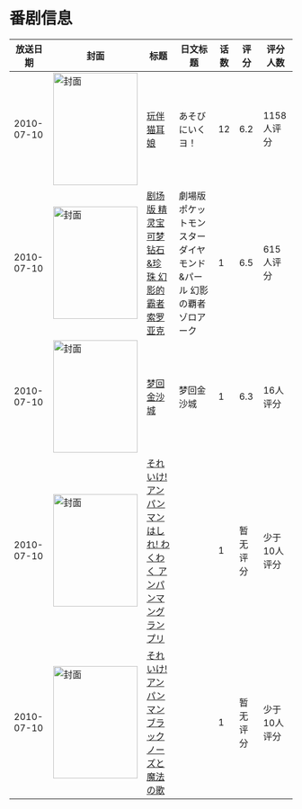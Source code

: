 # 番剧信息

|放送日期|封面|标题|日文标题|话数|评分|评分人数|
|---|---|---|---|---|---|---|
|2010-07-10|<img src="https://lain.bgm.tv/pic/cover/c/84/f2/5648_5Y5M5.jpg" alt="封面" style="width:150px;height:200px;object-fit:cover;">|[玩伴猫耳娘](https://bangumi.tv/subject/5648)|あそびにいくヨ！|12|6.2|1158人评分|
|2010-07-10|<img src="https://lain.bgm.tv/pic/cover/c/44/e2/10542_Y4yyJ.jpg" alt="封面" style="width:150px;height:200px;object-fit:cover;">|[剧场版 精灵宝可梦 钻石&珍珠 幻影的霸者 索罗亚克](https://bangumi.tv/subject/10542)|劇場版ポケットモンスター ダイヤモンド&パール 幻影の覇者 ゾロアーク|1|6.5|615人评分|
|2010-07-10|<img src="https://lain.bgm.tv/pic/cover/c/36/08/34004_WW9dL.jpg" alt="封面" style="width:150px;height:200px;object-fit:cover;">|[梦回金沙城](https://bangumi.tv/subject/34004)|梦回金沙城|1|6.3|16人评分|
|2010-07-10|<img src="https://lain.bgm.tv/pic/cover/c/bc/e7/334126_gckxA.jpg" alt="封面" style="width:150px;height:200px;object-fit:cover;">|[それいけ! アンパンマン はしれ! わくわく アンパンマングランプリ](https://bangumi.tv/subject/334126)||1|暂无评分|少于10人评分|
|2010-07-10|<img src="https://lain.bgm.tv/pic/cover/c/40/c5/426550_oPmxp.jpg" alt="封面" style="width:150px;height:200px;object-fit:cover;">|[それいけ!アンパンマン ブラックノーズと魔法の歌](https://bangumi.tv/subject/426550)||1|暂无评分|少于10人评分|
